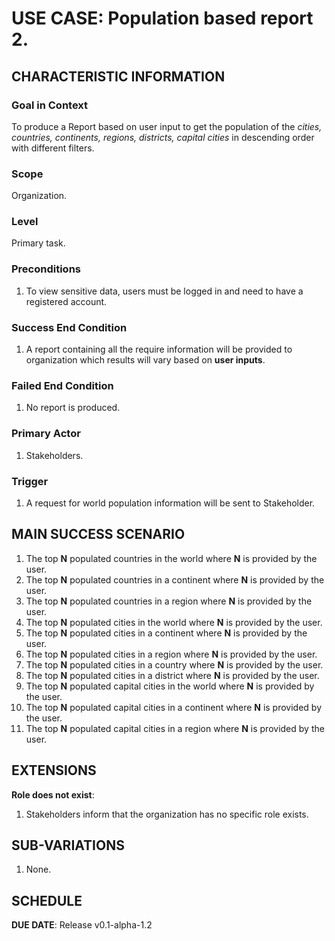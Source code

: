 # USE CASE: Population based report 2.

## CHARACTERISTIC INFORMATION

### Goal in Context

To produce a Report based on user input to get the population of the *cities, countries, continents, regions, districts, capital cities* in descending order with different filters.

### Scope

Organization.

### Level

Primary task.

### Preconditions
 
1. To view sensitive data, users must be logged in and need to have a registered account.

### Success End Condition

1. A report containing all the require information will be provided to organization which results will vary based on **user inputs**.

### Failed End Condition

1. No report is produced.

### Primary Actor

1. Stakeholders.

### Trigger

1. A request for world population information will be sent to Stakeholder.

## MAIN SUCCESS SCENARIO

1. The top **N** populated countries in the world where **N** is provided by the user.
2. The top **N** populated countries in a continent where **N** is provided by the user.
3. The top **N** populated countries in a region where **N** is provided by the user.
4. The top **N** populated cities in the world where **N** is provided by the user.
5. The top **N** populated cities in a continent where **N** is provided by the user.
6. The top **N** populated cities in a region where **N** is provided by the user.
7. The top **N** populated cities in a country where **N** is provided by the user.
8. The top **N** populated cities in a district where **N** is provided by the user.
9. The top **N** populated capital cities in the world where **N** is provided by the user.
10. The top **N** populated capital cities in a continent where **N** is provided by the user.
11. The top **N** populated capital cities in a region where **N** is provided by the user.


## EXTENSIONS

**Role does not exist**:

1. Stakeholders inform that the organization has no specific role exists.

## SUB-VARIATIONS

1. None.

## SCHEDULE

**DUE DATE**: Release v0.1-alpha-1.2
